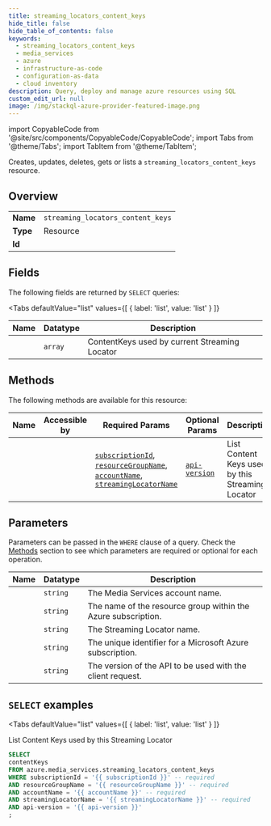 ```yaml
--- 
title: streaming_locators_content_keys
hide_title: false
hide_table_of_contents: false
keywords:
  - streaming_locators_content_keys
  - media_services
  - azure
  - infrastructure-as-code
  - configuration-as-data
  - cloud inventory
description: Query, deploy and manage azure resources using SQL
custom_edit_url: null
image: /img/stackql-azure-provider-featured-image.png
---
```


import CopyableCode from '@site/src/components/CopyableCode/CopyableCode';
import Tabs from '@theme/Tabs';
import TabItem from '@theme/TabItem';

Creates, updates, deletes, gets or lists a <code>streaming_locators_content_keys</code> resource.

## Overview
<table><tbody>
<tr><td><b>Name</b></td><td><code>streaming_locators_content_keys</code></td></tr>
<tr><td><b>Type</b></td><td>Resource</td></tr>
<tr><td><b>Id</b></td><td><CopyableCode code="azure.media_services.streaming_locators_content_keys" /></td></tr>
</tbody></table>

## Fields

The following fields are returned by `SELECT` queries:

<Tabs
    defaultValue="list"
    values={[
        { label: 'list', value: 'list' }
    ]}
>
<TabItem value="list">

<table>
<thead>
    <tr>
    <th>Name</th>
    <th>Datatype</th>
    <th>Description</th>
    </tr>
</thead>
<tbody>
<tr>
    <td><CopyableCode code="contentKeys" /></td>
    <td><code>array</code></td>
    <td>ContentKeys used by current Streaming Locator</td>
</tr>
</tbody>
</table>
</TabItem>
</Tabs>

## Methods

The following methods are available for this resource:

<table>
<thead>
    <tr>
    <th>Name</th>
    <th>Accessible by</th>
    <th>Required Params</th>
    <th>Optional Params</th>
    <th>Description</th>
    </tr>
</thead>
<tbody>
<tr>
    <td><a href="#list"><CopyableCode code="list" /></a></td>
    <td><CopyableCode code="select" /></td>
    <td><a href="#parameter-subscriptionId"><code>subscriptionId</code></a>, <a href="#parameter-resourceGroupName"><code>resourceGroupName</code></a>, <a href="#parameter-accountName"><code>accountName</code></a>, <a href="#parameter-streamingLocatorName"><code>streamingLocatorName</code></a></td>
    <td><a href="#parameter-api-version"><code>api-version</code></a></td>
    <td>List Content Keys used by this Streaming Locator</td>
</tr>
</tbody>
</table>

## Parameters

Parameters can be passed in the `WHERE` clause of a query. Check the [Methods](#methods) section to see which parameters are required or optional for each operation.

<table>
<thead>
    <tr>
    <th>Name</th>
    <th>Datatype</th>
    <th>Description</th>
    </tr>
</thead>
<tbody>
<tr id="parameter-accountName">
    <td><CopyableCode code="accountName" /></td>
    <td><code>string</code></td>
    <td>The Media Services account name.</td>
</tr>
<tr id="parameter-resourceGroupName">
    <td><CopyableCode code="resourceGroupName" /></td>
    <td><code>string</code></td>
    <td>The name of the resource group within the Azure subscription.</td>
</tr>
<tr id="parameter-streamingLocatorName">
    <td><CopyableCode code="streamingLocatorName" /></td>
    <td><code>string</code></td>
    <td>The Streaming Locator name.</td>
</tr>
<tr id="parameter-subscriptionId">
    <td><CopyableCode code="subscriptionId" /></td>
    <td><code>string</code></td>
    <td>The unique identifier for a Microsoft Azure subscription.</td>
</tr>
<tr id="parameter-api-version">
    <td><CopyableCode code="api-version" /></td>
    <td><code>string</code></td>
    <td>The version of the API to be used with the client request.</td>
</tr>
</tbody>
</table>

## `SELECT` examples

<Tabs
    defaultValue="list"
    values={[
        { label: 'list', value: 'list' }
    ]}
>
<TabItem value="list">

List Content Keys used by this Streaming Locator

```sql
SELECT
contentKeys
FROM azure.media_services.streaming_locators_content_keys
WHERE subscriptionId = '{{ subscriptionId }}' -- required
AND resourceGroupName = '{{ resourceGroupName }}' -- required
AND accountName = '{{ accountName }}' -- required
AND streamingLocatorName = '{{ streamingLocatorName }}' -- required
AND api-version = '{{ api-version }}'
;
```
</TabItem>
</Tabs>
